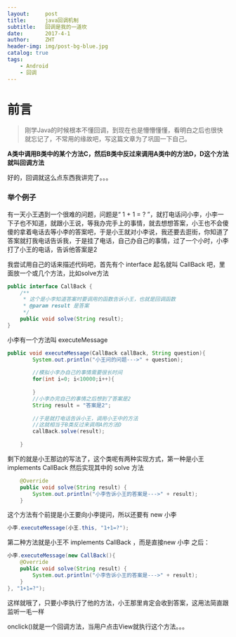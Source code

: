 ```yaml
---
layout:     post
title:      java回调机制
subtitle:   回调是我的一道坎
date:       2017-4-1
author:     ZHT
header-img: img/post-bg-blue.jpg
catalog: true
tags:
    - Android
    - 回调
---
```





# 前言 

> 刚学Java的时候根本不懂回调，到现在也是懵懵懂懂，看明白之后也很快就忘记了，不常用的缘故吧，写这篇文章为了巩固一下自己。

**A类中调用B类中的某个方法C，然后B类中反过来调用A类中的方法D，D这个方法就叫回调方法**

好的，回调就这么点东西我讲完了。。。



### 举个例子

有一天小王遇到一个很难的问题，问题是“ 1 + 1 = ? ”，就打电话问小李，小李一下子也不知道，就跟小王说，等我办完手上的事情，就去想想答案，小王也不会傻傻的拿着电话去等小李的答案吧，于是小王就对小李说，我还要去逛街，你知道了答案就打我电话告诉我，于是挂了电话，自己办自己的事情，过了一个小时，小李打了小王的电话，告诉他答案是2



我尝试用自己的话来描述代码吧，首先有个 interface 起名就叫 CallBack 吧，里面放一个或几个方法，比如solve方法

```java
public interface CallBack {  
    /** 
     * 这个是小李知道答案时要调用的函数告诉小王，也就是回调函数 
     * @param result 是答案 
     */  
    public void solve(String result);  
}  
```

小李有一个方法叫 executeMessage

```java
public void executeMessage(CallBack callBack, String question){  
        System.out.println("小王问的问题--->" + question);  
          
        //模拟小李办自己的事情需要很长时间  
        for(int i=0; i<10000;i++){  
              
        }  
        //小李办完自己的事情之后想到了答案是2 
        String result = "答案是2";  
        
        //于是就打电话告诉小王，调用小王中的方法 
        //这就相当于B类反过来调用A的方法D
        callBack.solve(result);   
  
    }  
```

剩下的就是小王那边的写法了，这个类呢有两种实现方式，第一种是小王 implements CallBack 然后实现其中的 solve 方法

```java
    @Override  
    public void solve(String result) {  
        System.out.println("小李告诉小王的答案是--->" + result);  
    } 
```

这个方法有个前提是小王要向小李提问，所以还要有 new 小李

```java
小李.executeMessage(小王.this, "1+1=?");
```

第二种方法就是小王不 implements CallBack ，而是直接new 小李 之后：

```java
小李.executeMessage(new CallBack(){
    @Override
    public void solve(String result) {
        System.out.println("小李告诉小王的答案是--->" + result);
    }
}, "1+1=?");
```

这样就哦了，只要小李执行了他的方法，小王那里肯定会收到答案，这用法简直跟监听一毛一样

onclick()就是一个回调方法，当用户点击View就执行这个方法。。。





























